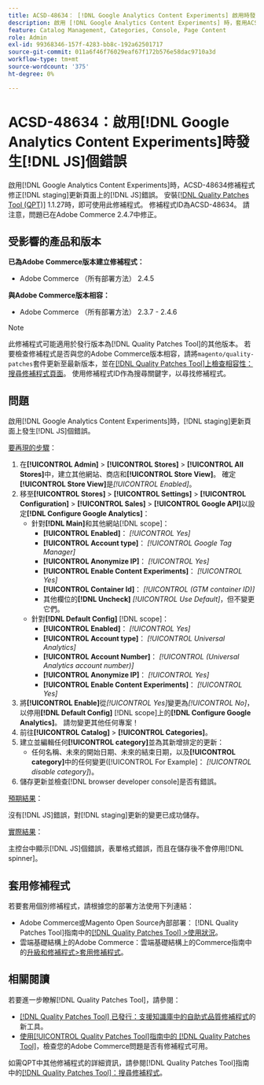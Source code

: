 ```yaml
---
title: ACSD-48634： [!DNL Google Analytics Content Experiments] 啟用時發生 [!DNL JS] 錯誤
description: 啟用 [!DNL Google Analytics Content Experiments] 時，套用ACSD-48634修補程式來修正 [!DNL staging] 更新頁面上的 [!DNL JS] 錯誤。
feature: Catalog Management, Categories, Console, Page Content
role: Admin
exl-id: 99368346-157f-4283-bb8c-192a62501717
source-git-commit: 011a6f46f76029eaf67f172b576e58dac9710a3d
workflow-type: tm+mt
source-wordcount: '375'
ht-degree: 0%

---
```


# ACSD-48634：啟用[!DNL Google Analytics Content Experiments]時發生[!DNL JS]個錯誤

啟用[!DNL Google Analytics Content Experiments]時，ACSD-48634修補程式修正[!DNL staging]更新頁面上的[!DNL JS]錯誤。 安裝[[!DNL Quality Patches Tool (QPT)]](https://experienceleague.adobe.com/en/docs/commerce-operations/tools/quality-patches-tool/quality-patches-tool-to-self-serve-quality-patches) 1.1.27時，即可使用此修補程式。 修補程式ID為ACSD-48634。 請注意，問題已在Adobe Commerce 2.4.7中修正。

## 受影響的產品和版本

**已為Adobe Commerce版本建立修補程式：**

* Adobe Commerce （所有部署方法） 2.4.5

**與Adobe Commerce版本相容：**

* Adobe Commerce （所有部署方法） 2.3.7 - 2.4.6

>[!NOTE]
>
>此修補程式可能適用於發行版本為[!DNL Quality Patches Tool]的其他版本。 若要檢查修補程式是否與您的Adobe Commerce版本相容，請將`magento/quality-patches`套件更新至最新版本，並在[[!DNL Quality Patches Tool]上檢查相容性：搜尋修補程式頁面](https://experienceleague.adobe.com/tools/commerce-quality-patches/index.html)。 使用修補程式ID作為搜尋關鍵字，以尋找修補程式。

## 問題

啟用[!DNL Google Analytics Content Experiments]時，[!DNL staging]更新頁面上發生[!DNL JS]個錯誤。

<u>要再現的步驟</u>：

1. 在&#x200B;**[!UICONTROL Admin]** > **[!UICONTROL Stores]** > **[!UICONTROL All Stores]**&#x200B;中，建立其他網站、商店和&#x200B;**[!UICONTROL Store View]**。 確定&#x200B;**[!UICONTROL Store View]**&#x200B;是&#x200B;*[!UICONTROL Enabled]*。
1. 移至&#x200B;**[!UICONTROL Stores]** > **[!UICONTROL Settings]** > **[!UICONTROL Configuration]** > **[!UICONTROL Sales]** > **[!UICONTROL Google API]**&#x200B;以設定&#x200B;**[!DNL Configure Google Analytics]**：
   * 針對&#x200B;**[!DNL Main]**&#x200B;和其他網站[!DNL scope]：
      * **[!UICONTROL Enabled]**： *[!UICONTROL Yes]*
      * **[!UICONTROL Account type]**： *[!UICONTROL Google Tag Manager]*
      * **[!UICONTROL Anonymize IP]**： *[!UICONTROL Yes]*
      * **[!UICONTROL Enable Content Experiments]**： *[!UICONTROL Yes]*
      * **[!UICONTROL Container Id]**： *[!UICONTROL (GTM container ID)]*
      * 其他欄位的&#x200B;**[!DNL Uncheck]** *[!UICONTROL Use Default]*，但不變更它們。
   * 針對&#x200B;**[!DNL Default Config]** [!DNL scope]：
      * **[!UICONTROL Enabled]**： *[!UICONTROL Yes]*
      * **[!UICONTROL Account type]**： *[!UICONTROL Universal Analytics]*
      * **[!UICONTROL Account Number]**： *[!UICONTROL (Universal Analytics account number)]*
      * **[!UICONTROL Anonymize IP]**： *[!UICONTROL Yes]*
      * **[!UICONTROL Enable Content Experiments]**： *[!UICONTROL Yes]*
1. 將&#x200B;**[!UICONTROL Enable]**&#x200B;從&#x200B;*[!UICONTROL Yes]*&#x200B;變更為&#x200B;*[!UICONTROL No]*，以停用&#x200B;**[!DNL Default Config]** [!DNL scope]上的&#x200B;**[!DNL Configure Google Analytics]**。 請勿變更其他任何專案！
1. 前往&#x200B;**[!UICONTROL Catalog]** > **[!UICONTROL Categories]**。
1. 建立並編輯任何&#x200B;**[!UICONTROL category]**&#x200B;並為其新增排定的更新：
   * 任何名稱、未來的開始日期、未來的結束日期，以及&#x200B;**[!UICONTROL category]**&#x200B;中的任何變更([!UICONTROL For Example]： *[!UICONTROL disable category]*)。
1. 儲存更新並檢查[!DNL browser developer console]是否有錯誤。

<u>預期結果</u>：

沒有[!DNL JS]錯誤，對[!DNL staging]更新的變更已成功儲存。

<u>實際結果</u>：

主控台中顯示[!DNL JS]個錯誤，表單格式錯誤，而且在儲存後不會停用[!DNL spinner]。

## 套用修補程式

若要套用個別修補程式，請根據您的部署方法使用下列連結：

* Adobe Commerce或Magento Open Source內部部署： [!DNL Quality Patches Tool]指南中的[[!DNL Quality Patches Tool] >使用狀況](/help/tools/quality-patches-tool/usage.md)。
* 雲端基礎結構上的Adobe Commerce：雲端基礎結構上的Commerce指南中的[升級和修補程式>套用修補程式](https://experienceleague.adobe.com/docs/commerce-cloud-service/user-guide/develop/upgrade/apply-patches.html)。

## 相關閱讀

若要進一步瞭解[!DNL Quality Patches Tool]，請參閱：

* [[!DNL Quality Patches Tool] 已發行：支援知識庫中的自助式品質修補程式](https://experienceleague.adobe.com/en/docs/commerce-operations/tools/quality-patches-tool/quality-patches-tool-to-self-serve-quality-patches)的新工具。
* [使用[!UICONTROL Quality Patches Tool]指南中的 [!DNL Quality Patches Tool]](/help/tools/quality-patches-tool/patches-available-in-qpt/check-patch-for-magento-issue-with-magento-quality-patches.md)，檢查您的Adobe Commerce問題是否有修補程式可用。


如需QPT中其他修補程式的詳細資訊，請參閱[!DNL Quality Patches Tool]指南中的[[!DNL Quality Patches Tool]：搜尋修補程式](https://experienceleague.adobe.com/tools/commerce-quality-patches/index.html)。
